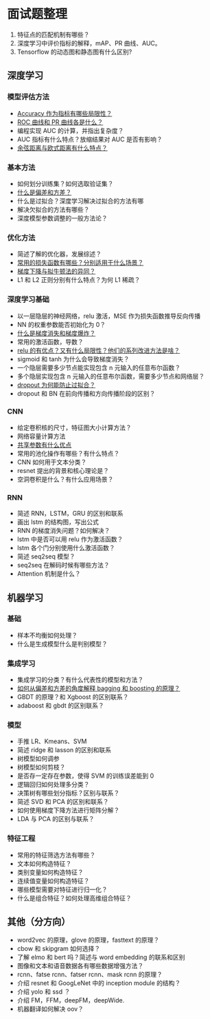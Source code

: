 # 面试题整理

1. 特征点的匹配机制有哪些？
2. 深度学习中评价指标的解释，mAP、PR 曲线、AUC。
3. Tensorflow 的动态图和静态图有什么区别?

## 深度学习

### 模型评估方法

- [Accuracy 作为指标有哪些局限性？](https://github.com/buki26/InterviewQuestions/blob/master/answers/Accuracy%20%E4%BD%9C%E4%B8%BA%E8%AF%84%E4%BB%B7%E6%8C%87%E6%A0%87%E7%9A%84%E5%B1%80%E9%99%90%E6%80%A7.md)
- [ROC 曲线和 PR 曲线各是什么？](https://github.com/buki26/InterviewQuestions/blob/master/answers/ROC%E5%92%8CPR%E6%9B%B2%E7%BA%BF.md)
- 编程实现 AUC 的计算，并指出复杂度？
- AUC 指标有什么特点？放缩结果对 AUC 是否有影响？
- [余弦距离与欧式距离有什么特点？](https://github.com/buki26/InterviewQuestions/blob/master/answers/%E6%AC%A7%E5%BC%8F%E8%B7%9D%E7%A6%BB%E4%B8%8E%E4%BD%99%E5%BC%A6%E8%B7%9D%E7%A6%BB.md)

### 基本方法

- 如何划分训练集？如何选取验证集？
- [什么是偏差和方差？](https://github.com/buki26/InterviewQuestions/blob/master/answers/%E5%81%8F%E5%B7%AE%E5%92%8C%E6%96%B9%E5%B7%AE.md)
- 什么是过拟合？深度学习解决过拟合的方法有哪
- 解决欠拟合的方法有哪些？
- 深度模型参数调整的一般方法论？

### 优化方法

- 简述了解的优化器，发展综述？
- [常用的损失函数有哪些？分别适用于什么场景？](https://github.com/buki26/InterviewQuestions/blob/master/answers/%E5%B8%B8%E8%A7%81%E6%8D%9F%E5%A4%B1%E5%87%BD%E6%95%B0%E5%8F%8A%E5%BA%94%E7%94%A8%E5%9C%BA%E6%99%AF.md)
- [梯度下降与拟牛顿法的异同？](https://github.com/buki26/InterviewQuestions/blob/master/answers/%E6%A2%AF%E5%BA%A6%E4%B8%8B%E9%99%8D%E4%B8%8E%E6%8B%9F%E7%89%9B%E9%A1%BF%E6%B3%95%E7%9A%84%E5%BC%82%E5%90%8C.md)
- L1 和 L2 正则分别有什么特点？为何 L1 稀疏？

### 深度学习基础

- 以一层隐层的神经网络，relu 激活，MSE 作为损失函数推导反向传播
- NN 的权重参数能否初始化为 0？
- [什么是梯度消失和梯度爆炸？](https://github.com/buki26/InterviewQuestions/blob/master/answers/%E6%A2%AF%E5%BA%A6%E6%B6%88%E5%A4%B1%E5%92%8C%E6%A2%AF%E5%BA%A6%E7%88%86%E7%82%B8.md)
- 常用的激活函数，导数？
- [relu 的有优点？又有什么局限性？他们的系列改进方法是啥？](https://github.com/buki26/InterviewQuestions/blob/master/answers/relu%E6%BF%80%E6%B4%BB%E5%87%BD%E6%95%B0%E7%9A%84%E4%BC%98%E7%BC%BA%E7%82%B9%E5%8F%8A%E6%94%B9%E8%BF%9B%E6%96%B9%E6%B3%95.md)
- sigmoid 和 tanh 为什么会导致梯度消失？
- 一个隐层需要多少节点能实现包含 n 元输入的任意布尔函数？
- 多个隐层实现包含 n 元输入的任意布尔函数，需要多少节点和网络层？
- [dropout 为何能防止过拟合？](https://github.com/buki26/InterviewQuestions/blob/master/answers/dropout%E4%B8%BA%E4%BB%80%E4%B9%88%E8%83%BD%E9%98%B2%E6%AD%A2%E8%BF%87%E6%8B%9F%E5%90%88.md)
- dropout 和 BN 在前向传播和方向传播阶段的区别？

### CNN

- 给定卷积核的尺寸，特征图大小计算方法？
- 网络容量计算方法
- [共享参数有什么优点](https://github.com/buki26/InterviewQuestions/blob/master/answers/cnn%E5%85%B1%E4%BA%AB%E5%8F%82%E6%95%B0%E7%9A%84%E4%BC%98%E7%82%B9.md)
- 常用的池化操作有哪些？有什么特点？
- CNN 如何用于文本分类？
- resnet 提出的背景和核心理论是？
- 空洞卷积是什么？有什么应用场景？

### RNN

- 简述 RNN，LSTM，GRU 的区别和联系
- 画出 lstm 的结构图，写出公式
- RNN 的梯度消失问题？如何解决？
- lstm 中是否可以用 relu 作为激活函数？
- lstm 各个门分别使用什么激活函数？
- 简述 seq2seq 模型？
- seq2seq 在解码时候有哪些方法？
- Attention 机制是什么？

## 机器学习

### 基础

- 样本不均衡如何处理？
- 什么是生成模型什么是判别模型？

### 集成学习

- 集成学习的分类？有什么代表性的模型和方法？
- [如何从偏差和方差的角度解释 bagging 和 boosting 的原理？](https://github.com/buki26/InterviewQuestions/blob/master/answers/%E5%AF%B9%E4%BA%8Ebagging%E3%80%81boosting%E5%81%8F%E5%B7%AE%E5%92%8C%E6%96%B9%E5%B7%AE%E7%9A%84%E7%90%86%E8%A7%A3.md)
- GBDT 的原理？和 Xgboost 的区别联系？
- adaboost 和 gbdt 的区别联系？

### 模型

- 手推 LR、Kmeans、SVM
- 简述 ridge 和 lasson 的区别和联系
- 树模型如何调参
- 树模型如何剪枝？
- 是否存一定存在参数，使得 SVM 的训练误差能到 0
- 逻辑回归如何处理多分类？
- 决策树有哪些划分指标？区别与联系？
- 简述 SVD 和 PCA 的区别和联系？
- 如何使用梯度下降方法进行矩阵分解？
- LDA 与 PCA 的区别与联系？

### 特征工程

- 常用的特征筛选方法有哪些？
- 文本如何构造特征？
- 类别变量如何构造特征？
- 连续值变量如何构造特征？
- 哪些模型需要对特征进行归一化？
- 什么是组合特征？如何处理高维组合特征？

## 其他（分方向）

- word2vec 的原理，glove 的原理，fasttext 的原理？
- cbow 和 skipgram 如何选择？
- 了解 elmo 和 bert 吗？简述与 word embedding 的联系和区别
- 图像和文本和语音数据各有哪些数据增强方法？
- rcnn、fatse rcnn、fatser rcnn、mask rcnn 的原理？
- 介绍 resnet 和 GoogLeNet 中的 inception module 的结构？
- 介绍 yolo 和 ssd ？
- 介绍 FM，FFM，deepFM，deepWide.
- 机器翻译如何解决 oov？
